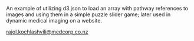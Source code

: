  
An example of utilizing d3.json to load an array with pathway references to images and using them in a simple puzzle slider game; later used in dynamic medical imaging on a website.

rajol.kochlashvili@medcorp.co.nz
